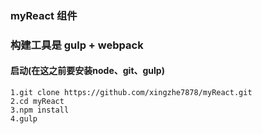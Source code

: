 ### myReact 组件

### 构建工具是 gulp + webpack

#### 启动(在这之前要安装node、git、gulp)

```
1.git clone https://github.com/xingzhe7878/myReact.git
2.cd myReact
3.npm install
4.gulp

```
